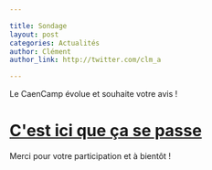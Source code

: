```yaml
---

title: Sondage
layout: post
categories: Actualités
author: Clément
author_link: http://twitter.com/clm_a

---
```


Le CaenCamp évolue et souhaite votre avis !

# [C'est ici que ça se passe](https://docs.google.com/forms/d/15HHUxy5hw22a8Loba0XGaPO8ptCDmUL1mceayg_2pyM/viewform)

Merci pour votre participation et à bientôt !
